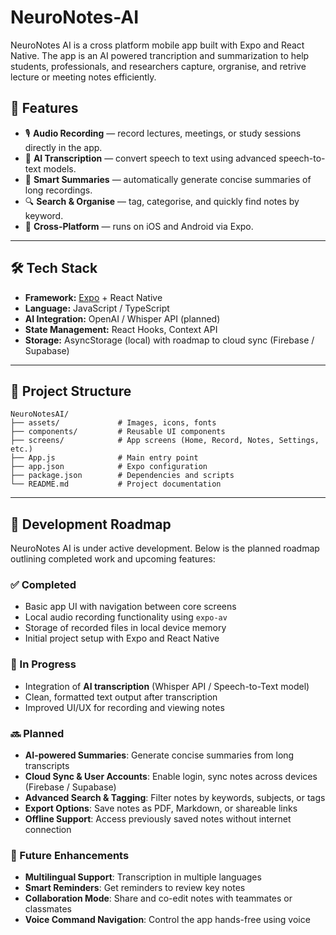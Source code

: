 # NeuroNotes-AI
NeuroNotes AI is a cross platform mobile app built with Expo and React Native. The app is an AI powered trancription and summarization to help students, professionals, and researchers capture, orgranise, and retrive lecture or meeting notes efficiently.

## 🚀 Features
- 🎙 **Audio Recording** — record lectures, meetings, or study sessions directly in the app.  
- 🤖 **AI Transcription** — convert speech to text using advanced speech-to-text models.  
- 📝 **Smart Summaries** — automatically generate concise summaries of long recordings.  
- 🔍 **Search & Organise** — tag, categorise, and quickly find notes by keyword.  
- 📱 **Cross-Platform** — runs on iOS and Android via Expo.  

---

## 🛠 Tech Stack
- **Framework:** [Expo](https://expo.dev/) + React Native  
- **Language:** JavaScript / TypeScript  
- **AI Integration:** OpenAI / Whisper API (planned)  
- **State Management:** React Hooks, Context API  
- **Storage:** AsyncStorage (local) with roadmap to cloud sync (Firebase / Supabase)  

---

## 📂 Project Structure
```plaintext
NeuroNotesAI/
├── assets/             # Images, icons, fonts
├── components/         # Reusable UI components
├── screens/            # App screens (Home, Record, Notes, Settings, etc.)
├── App.js              # Main entry point
├── app.json            # Expo configuration
├── package.json        # Dependencies and scripts
└── README.md           # Project documentation
`````
---

## 🧪 Development Roadmap
NeuroNotes AI is under active development. Below is the planned roadmap outlining completed work and upcoming features:

### ✅ Completed
- Basic app UI with navigation between core screens  
- Local audio recording functionality using `expo-av`  
- Storage of recorded files in local device memory  
- Initial project setup with Expo and React Native  

### 🚧 In Progress
- Integration of **AI transcription** (Whisper API / Speech-to-Text model)  
- Clean, formatted text output after transcription  
- Improved UI/UX for recording and viewing notes  

### 🔜 Planned
- **AI-powered Summaries**: Generate concise summaries from long transcripts  
- **Cloud Sync & User Accounts**: Enable login, sync notes across devices (Firebase / Supabase)  
- **Advanced Search & Tagging**: Filter notes by keywords, subjects, or tags  
- **Export Options**: Save notes as PDF, Markdown, or shareable links  
- **Offline Support**: Access previously saved notes without internet connection  

### 🌟 Future Enhancements
- **Multilingual Support**: Transcription in multiple languages  
- **Smart Reminders**: Get reminders to review key notes  
- **Collaboration Mode**: Share and co-edit notes with teammates or classmates  
- **Voice Command Navigation**: Control the app hands-free using voice  
